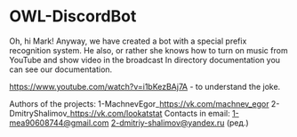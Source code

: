 # OWL-DiscordBot
Oh, hi Mark! Anyway, we have created a bot with a special prefix recognition system. 
He also, or rather she knows how to turn on music from YouTube and show video in the broadcast 
In directory documentation you can see our documentation. 

https://www.youtube.com/watch?v=i1bKezBAj7A - to understand the joke. 

Authors of the projects: 
1-MachnevEgor_https://vk.com/machnev_egor 
2-DmitryShalimov_https://vk.com/lookatstat 
Contacts in email: 
1-mea90608744@gmail.com 
2-dmitriy-shalimov@yandex.ru (ред.)
